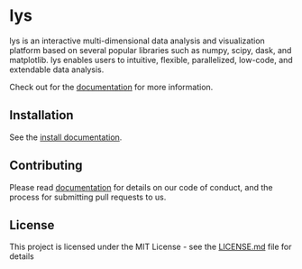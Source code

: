 # lys

lys is an interactive multi-dimensional data analysis and visualization platform based on several popular libraries such as numpy, scipy, dask, and matplotlib. lys enables users to intuitive, flexible, parallelized, low-code, and extendable data analysis.

Check out for the [documentation](https://lys-devel.github.io/lys/index.html) for more information.

## Installation

See the [install documentation](https://lys-devel.github.io/lys/install.html).

## Contributing

Please read [documentation](https://lys-devel.github.io/lys/contributing.html) for details on our code of conduct, and the process for submitting pull requests to us.

## License

This project is licensed under the MIT License - see the [LICENSE.md](LICENSE.md) file for details

